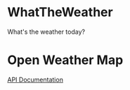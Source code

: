 # WhatTheWeather
What's the weather today?

# Open Weather Map
[API Documentation](https://openweathermap.org/api)

